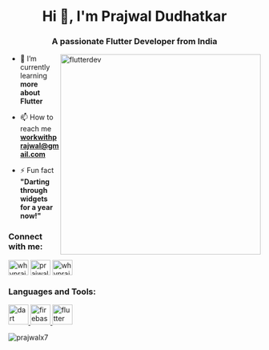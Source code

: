 <h1 align="center">Hi 👋, I'm Prajwal Dudhatkar</h1>
<h3 align="center">A passionate Flutter Developer from India</h3>

<img align="right" alt="flutterdev" width="400" src="https://www.freecodecamp.org/news/content/images/2022/11/hire-full-stack-developers1546507474317-1.gif">


- 🌱 I’m currently learning **more about Flutter**

- 📫 How to reach me **workwithprajwal@gmail.com**

- ⚡ Fun fact **"Darting through widgets for a year now!"**

<h3 align="left">Connect with me:</h3>
<p align="left">
<a href="https://twitter.com/whyprajwal_" target="blank"><img align="center" src="https://raw.githubusercontent.com/rahuldkjain/github-profile-readme-generator/master/src/images/icons/Social/twitter.svg" alt="whyprajwal_" height="30" width="40" /></a>
<a href="https://linkedin.com/in/prajwal dudhatkar" target="blank"><img align="center" src="https://raw.githubusercontent.com/rahuldkjain/github-profile-readme-generator/master/src/images/icons/Social/linked-in-alt.svg" alt="prajwal dudhatkar" height="30" width="40" /></a>
<a href="https://instagram.com/whyprajwal_" target="blank"><img align="center" src="https://raw.githubusercontent.com/rahuldkjain/github-profile-readme-generator/master/src/images/icons/Social/instagram.svg" alt="whyprajwal_" height="30" width="40" /></a>
</p>

<h3 align="left">Languages and Tools:</h3>
<p align="left"> <a href="https://dart.dev" target="_blank" rel="noreferrer"> <img src="https://www.vectorlogo.zone/logos/dartlang/dartlang-icon.svg" alt="dart" width="40" height="40"/> </a> <a href="https://firebase.google.com/" target="_blank" rel="noreferrer"> <img src="https://www.vectorlogo.zone/logos/firebase/firebase-icon.svg" alt="firebase" width="40" height="40"/> </a> <a href="https://flutter.dev" target="_blank" rel="noreferrer"> <img src="https://www.vectorlogo.zone/logos/flutterio/flutterio-icon.svg" alt="flutter" width="40" height="40"/> </a> </p>

<p><img align="center" src="https://github-readme-stats.vercel.app/api/top-langs?username=prajwalx7&show_icons=true&locale=en&layout=compact" alt="prajwalx7" /></p>
